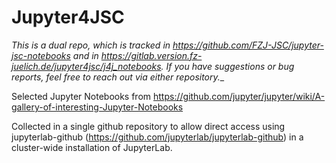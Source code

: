 # Jupyter4JSC

_This is a dual repo, which is tracked in https://github.com/FZJ-JSC/jupyter-jsc-notebooks and in https://gitlab.version.fz-juelich.de/jupyter4jsc/j4j_notebooks. If you have suggestions or bug reports, feel free to reach out via either repository.__

Selected Jupyter Notebooks from
https://github.com/jupyter/jupyter/wiki/A-gallery-of-interesting-Jupyter-Notebooks

Collected in a single github repository to allow direct access using jupyterlab-github (https://github.com/jupyterlab/jupyterlab-github) in a cluster-wide installation of JupyterLab.

